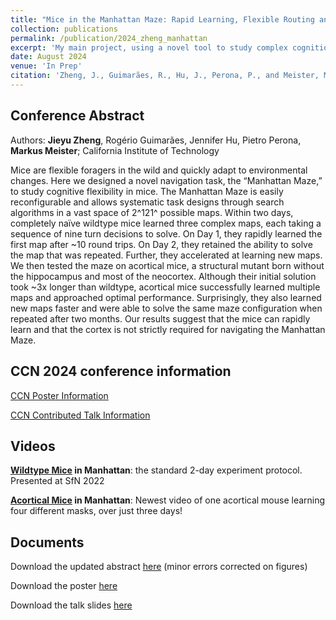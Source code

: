 ```yaml
---
title: "Mice in the Manhattan Maze: Rapid Learning, Flexible Routing and Generalization, With and Without Cortex"
collection: publications
permalink: /publication/2024_zheng_manhattan
excerpt: 'My main project, using a novel tool to study complex cognition in mice and the role of cortex!'
date: August 2024
venue: 'In Prep'
citation: 'Zheng, J., Guimarães, R., Hu, J., Perona, P., and Meister, M. (In Prep). Mice in the Manhattan Maze: Rapid Learning, Flexible Routing and Generalization'
---
```


Conference Abstract 
------

Authors: **Jieyu Zheng**, Rogério Guimarães, Jennifer Hu, Pietro Perona, **Markus Meister**; California Institute of Technology

Mice are flexible foragers in the wild and quickly adapt to environmental changes. Here we designed a novel navigation task, the “Manhattan Maze,” to study cognitive flexibility in mice. The Manhattan Maze is easily reconfigurable and allows systematic task designs through search algorithms in a vast space of 2^121^ possible maps. Within two days, completely naïve wildtype mice learned three complex maps, each taking a sequence of nine turn decisions to solve. On Day 1, they rapidly learned the first map after ~10 round trips. On Day 2, they retained the ability to solve the map that was repeated. Further, they accelerated at learning new maps. We then tested the maze on acortical mice, a structural mutant born without the hippocampus and most of the neocortex. Although their initial solution took ~3x longer than wildtype, acortical mice successfully learned multiple maps and approached optimal performance. Surprisingly, they also learned new maps faster and were able to solve the same maze configuration when repeated after two months. Our results suggest that the mice can rapidly learn and that the cortex is not strictly required for navigating the Manhattan Maze.

CCN 2024 conference information
------

[CCN Poster Information](https://2024.ccneuro.org/poster/?id=485)

[CCN Contributed Talk Information](https://2024.ccneuro.org/contributed-talk/?id=37)

Videos
------

**[Wildtype Mice](https://www.youtube.com/watch?v=ULZqNH9vWPA) in Manhattan**: the standard 2-day experiment protocol. Presented at SfN 2022

**[Acortical Mice](https://www.youtube.com/watch?v=hBuVPZND4-0) in Manhattan**: Newest video of one acortical mouse learning four different masks, over just three days!

Documents
------

Download the updated abstract [here](http://Jieyusz.github.io/files/CCN_2024_abstract.pdf) (minor errors corrected on figures) 

Download the poster [here](http://Jieyusz.github.io/files/CCN_poster.pdf)

Download the talk slides [here](http://Jieyusz.github.io/files/CCN_talk_final.pdf)



